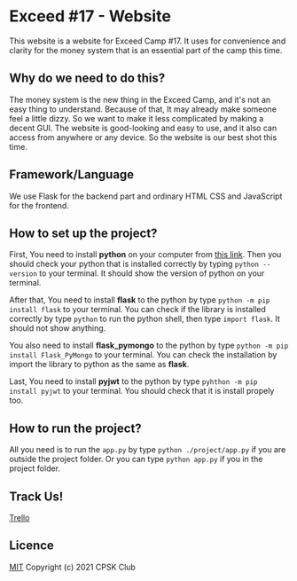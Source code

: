 # Exceed #17 - Website

This website is a website for Exceed Camp #17. It uses for convenience and clarity for the money system that is an essential part of the camp this time.

## Why do we need to do this?

The money system is the new thing in the Exceed Camp, and it's not an easy thing to understand. Because of that, It may already make someone feel a little dizzy. So we want to make it less complicated by making a decent GUI. The website is good-looking and easy to use, and it also can access from anywhere or any device. So the website is our best shot this time.

## Framework/Language

We use Flask for the backend part and ordinary HTML CSS and JavaScript for the frontend.

## How to set up the project?

First, You need to install **python** on your computer from [this link](https://www.python.org/downloads/). Then you should check your python that is installed correctly by typing `python --version` to your terminal. It should show the version of python on your terminal.

After that, You need to install **flask** to the python by type `python -m pip install flask` to your terminal. You can check if the library is installed correctly by type `python` to run the python shell, then type `import flask`. It should not show anything.

You also need to install **flask_pymongo** to the python by type `python -m pip install Flask_PyMongo` to your terminal. You can check the installation by import the library to python as the same as **flask**.

Last, You need to install **pyjwt** to the python by type `pyhthon -m pip install pyjwt` to your terminal. You should check that it is install propely too.

## How to run the project?

All you need is to run the `app.py` by type `python ./project/app.py` if you are outside the project folder. Or you can type `python app.py` if you in the project folder.

## Track Us!

[Trello](https://trello.com/b/evaFkmXy)

## Licence

[MIT](https://choosealicense.com/licenses/mit/) Copyright (c) 2021 CPSK Club
